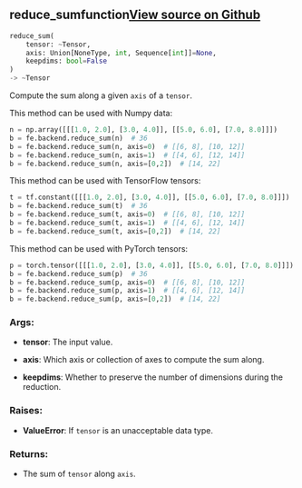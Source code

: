 ## reduce_sum<span class="tag">function</span><a class="sourcelink" href=https://github.com/fastestimator/fastestimator/blob/r1.1/fastestimator/backend/reduce_sum.py/#L24-L76>View source on Github</a>
```python
reduce_sum(
	tensor: ~Tensor,
	axis: Union[NoneType, int, Sequence[int]]=None,
	keepdims: bool=False
)
-> ~Tensor
```
Compute the sum along a given `axis` of a `tensor`.

This method can be used with Numpy data:
```python
n = np.array([[[1.0, 2.0], [3.0, 4.0]], [[5.0, 6.0], [7.0, 8.0]]])
b = fe.backend.reduce_sum(n)  # 36
b = fe.backend.reduce_sum(n, axis=0)  # [[6, 8], [10, 12]]
b = fe.backend.reduce_sum(n, axis=1)  # [[4, 6], [12, 14]]
b = fe.backend.reduce_sum(n, axis=[0,2])  # [14, 22]
```

This method can be used with TensorFlow tensors:
```python
t = tf.constant([[[1.0, 2.0], [3.0, 4.0]], [[5.0, 6.0], [7.0, 8.0]]])
b = fe.backend.reduce_sum(t)  # 36
b = fe.backend.reduce_sum(t, axis=0)  # [[6, 8], [10, 12]]
b = fe.backend.reduce_sum(t, axis=1)  # [[4, 6], [12, 14]]
b = fe.backend.reduce_sum(t, axis=[0,2])  # [14, 22]
```

This method can be used with PyTorch tensors:
```python
p = torch.tensor([[[1.0, 2.0], [3.0, 4.0]], [[5.0, 6.0], [7.0, 8.0]]])
b = fe.backend.reduce_sum(p)  # 36
b = fe.backend.reduce_sum(p, axis=0)  # [[6, 8], [10, 12]]
b = fe.backend.reduce_sum(p, axis=1)  # [[4, 6], [12, 14]]
b = fe.backend.reduce_sum(p, axis=[0,2])  # [14, 22]
```


<h3>Args:</h3>


* **tensor**: The input value.

* **axis**: Which axis or collection of axes to compute the sum along.

* **keepdims**: Whether to preserve the number of dimensions during the reduction. 

<h3>Raises:</h3>


* **ValueError**: If `tensor` is an unacceptable data type.

<h3>Returns:</h3>

<ul class="return-block"><li>    The sum of <code>tensor</code> along <code>axis</code>.

</li></ul>


